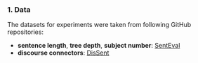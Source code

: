 ### 1. Data

The datasets for experiments were taken from following GitHub repositories:

* **sentence length**, **tree depth**, **subject number**: [SentEval](https://github.com/facebookresearch/SentEval/tree/master/data/probing)
* **discourse connectors**: [DisSent](https://github.com/windweller/DisExtract)
